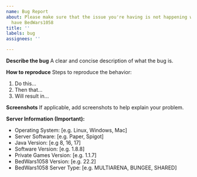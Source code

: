 ```yaml
---
name: Bug Report
about: Please make sure that the issue you're having is not happening when you only
  have BedWars1058
title: ''
labels: bug
assignees: ''

---
```


**Describe the bug**
A clear and concise description of what the bug is.

**How to reproduce**
Steps to reproduce the behavior:
1. Do this...
2. Then that...
3. Will result in...

**Screenshots**
If applicable, add screenshots to help explain your problem.

**Server Information (Important):**
 - Operating System: [e.g. Linux, Windows, Mac]
 - Server Software: [e.g. Paper, Spigot]
 - Java Version: [e.g 8, 16, 17]
 - Software Version: [e.g. 1.8.8]
 - Private Games Version: [e.g. 1.1.7]
 - BedWars1058 Version: [e.g. 22.2]
 - BedWars1058 Server Type: [e.g. MULTIARENA, BUNGEE, SHARED]
